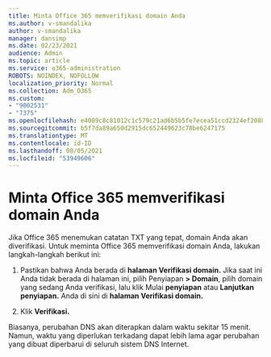 ```yaml
---
title: Minta Office 365 memverifikasi domain Anda
ms.author: v-smandalika
author: v-smandalika
manager: dansimp
ms.date: 02/23/2021
audience: Admin
ms.topic: article
ms.service: o365-administration
ROBOTS: NOINDEX, NOFOLLOW
localization_priority: Normal
ms.collection: Adm_O365
ms.custom:
- "9002531"
- "7375"
ms.openlocfilehash: e4089c8c81012c1c579c21ad6b5b5fe7ecea51ccd2324ef208818bb7242e4af4
ms.sourcegitcommit: b5f7da89a650d2915dc652449623c78be6247175
ms.translationtype: MT
ms.contentlocale: id-ID
ms.lasthandoff: 08/05/2021
ms.locfileid: "53949606"
---
```

# <a name="ask-office-365-to-verify-your-domain"></a>Minta Office 365 memverifikasi domain Anda

Jika Office 365 menemukan catatan TXT yang tepat, domain Anda akan diverifikasi. Untuk meminta Office 365 memverifikasi domain Anda, lakukan langkah-langkah berikut ini:

1. Pastikan bahwa Anda berada di **halaman Verifikasi domain.** Jika saat ini Anda tidak berada di halaman ini, pilih Penyiapan **> Domain**, pilih domain yang sedang Anda verifikasi, lalu klik Mulai **penyiapan** atau **Lanjutkan penyiapan.** Anda di sini di **halaman Verifikasi domain.**

2. Klik **Verifikasi.**

Biasanya, perubahan DNS akan diterapkan dalam waktu sekitar 15 menit. Namun, waktu yang diperlukan terkadang dapat lebih lama agar perubahan yang dibuat diperbarui di seluruh sistem DNS Internet.

